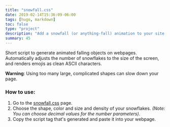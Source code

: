 ```yaml
---
title: "snowfall.css"
date: 2019-02-14T15:36:09-06:00
tags: [hugo, markdown]
toc: false
type: "project"
description: "Add a snowfall (or anything-fall) animation to your site."
summary: 45
---
```


Short script to generate animated falling objects on webpages. Automatically adjusts the number of snowflakes to the size of the screen, and renders emojis as clean ASCII characters. 

**Warning**: Using too many large, complicated shapes can slow down your page.

### How to use:
1. Go to the [snowfall.css](https://snowfall.joodaloop.com/) page.
2. Choose the shape, color and size and density of your snowflakes. *(Note: You can choose decimal values for the number parameters)*.
3. Copy the script tag that's generated and paste it into your webpage.

<script snow-color="#444" snow-shape="•" snow-amount="1" snow-size="0.2" src="https://rawcdn.githack.com/stealsocks/snowfall.css/16cee8e4ba02cc5de7d287d0ece7b5b1d12d6cec/snowfall.js"></script>